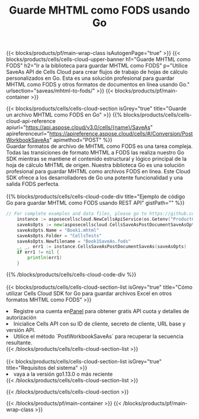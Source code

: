 ﻿---
title:  Guarde MHTML como FODS usando Go
description:  Utilizando Aspose.Cells Cloud SDK para Go para guardar el archivo en formato MHTML como archivo en formato FODS.
---
{{< blocks/products/pf/main-wrap-class isAutogenPage="true" >}}
{{< blocks/products/cells/cells-cloud-upper-banner h1="Guarde MHTML como FODS" h2="Ir a la biblioteca para guardar MHTML como FODS" p="Utilice SaveAs API de Cells Cloud para crear flujos de trabajo de hojas de cálculo personalizados en Go. Esta es una solución profesional para guardar MHTML como FODS y otros formatos de documentos en línea usando Go." urlsection="saveas/mhtml-to-fods/" >}}
{{< blocks/products/pf/main-container >}}

{{< blocks/products/cells/cells-cloud-section isGrey="true" title="Guarde un archivo MHTML como FODS en Go" >}}
{{% blocks/products/cells/cells-cloud-api-reference apiurl="https://api.aspose.cloud/v3.0/cells/{name}/SaveAs" apireferenceurl="https://apireference.aspose.cloud/cells/#/Conversion/PostWorkbookSaveAs" apimethod="POST" %}}
<br/>
Guardar formatos de archivo de MHTML como FODS es una tarea compleja. Todas las transiciones de formato MHTML a FODS las realiza nuestro Go SDK mientras se mantiene el contenido estructural y lógico principal de la hoja de cálculo MHTML de origen. Nuestra biblioteca Go es una solución profesional para guardar MHTML como archivos FODS en línea. Este Cloud SDK ofrece a los desarrolladores de Go una potente funcionalidad y una salida FODS perfecta.
<br/>
<br/>
{{% blocks/products/cells/cells-cloud-code-div title="Ejemplo de código Go para guardar MHTML como FODS usando REST API" gistPath="" %}}
  
```go
// For complete examples and data files, please go to https://github.com/aspose-cells-cloud/aspose-cells-cloud-go/
    instance := asposecellscloud.NewCellsApiService(os.Getenv("ProductClientId"), os.Getenv("ProductClientSecret"))
    saveAsOpts := new(asposecellscloud.CellsSaveAsPostDocumentSaveAsOpts)
    saveAsOpts.Name = "Book1.mhtml"
    saveAsOpts.Folder = "CellsTests"
    saveAsOpts.Newfilename = "Book1SaveAs.fods"
    _, _, err1 := instance.CellsSaveAsPostDocumentSaveAs(saveAsOpts)
    if err1 != nil {
	    println(err1)
    }
```
  
{{% /blocks/products/cells/cells-cloud-code-div %}}
<br/>
<br/>
{{< blocks/products/cells/cells-cloud-section-list isGrey="true" title="Cómo utilizar Cells Cloud SDK for Go para guardar archivos Excel en otros formatos MHTML como FODS" >}}
<li> Registre una cuenta en<a href="https://dashboard.aspose.cloud/">Panel</a> para obtener gratis API cuota y detalles de autorización</li>
<li>Inicialice Cells API con su ID de cliente, secreto de cliente, URL base y versión API.</li>
<li>Utilice el método `PostWorkbookSaveAs` para recuperar la secuencia resultante.</li>
{{< /blocks/products/cells/cells-cloud-section-list >}}
<br/>
<br/>
{{< blocks/products/cells/cells-cloud-section-list isGrey="true" title="Requisitos del sistema" >}}
<li>vaya a la versión go1.13.0 o más reciente</li>
{{< /blocks/products/cells/cells-cloud-section-list >}}

{{< /blocks/products/cells/cells-cloud-section >}}

{{< /blocks/products/pf/main-container >}}
{{< /blocks/products/pf/main-wrap-class >}}
